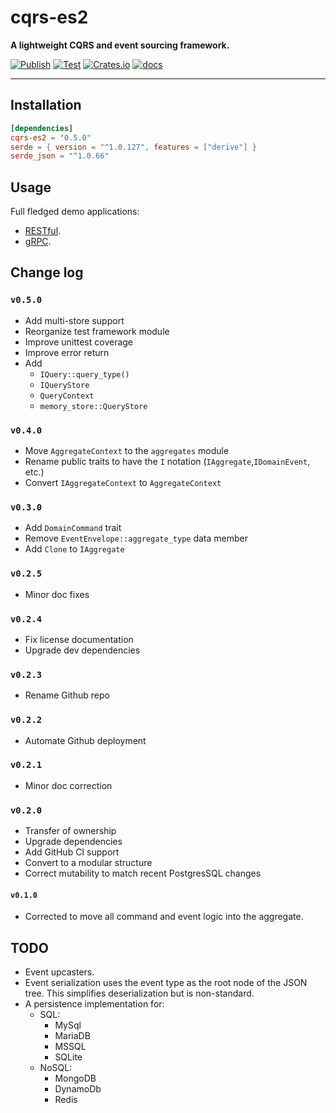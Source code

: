 # cqrs-es2

**A lightweight CQRS and event sourcing framework.**

[![Publish](https://github.com/brgirgis/cqrs-es2/actions/workflows/crates-io.yml/badge.svg)](https://github.com/brgirgis/cqrs-es2/actions/workflows/crates-io.yml)
[![Test](https://github.com/brgirgis/cqrs-es2/actions/workflows/rust-ci.yml/badge.svg)](https://github.com/brgirgis/cqrs-es2/actions/workflows/rust-ci.yml)
[![Crates.io](https://img.shields.io/crates/v/cqrs-es2)](https://crates.io/crates/cqrs-es2)
[![docs](https://img.shields.io/badge/API-docs-blue.svg)](https://docs.rs/cqrs-es2)

---

## Installation

```toml
[dependencies]
cqrs-es2 = "0.5.0"
serde = { version = "^1.0.127", features = ["derive"] }
serde_json = "^1.0.66"
```

## Usage

Full fledged demo applications:

- [RESTful](https://github.com/brgirgis/cqrs-restful-demo).
- [gRPC](https://github.com/brgirgis/cqrs-grpc-demo).

## Change log

### `v0.5.0`

- Add multi-store support
- Reorganize test framework module
- Improve unittest coverage
- Improve error return
- Add
  - `IQuery::query_type()`
  - `IQueryStore`
  - `QueryContext`
  - `memory_store::QueryStore`

### `v0.4.0`

- Move `AggregateContext` to the `aggregates` module
- Rename public traits to have the `I` notation (`IAggregate`,`IDomainEvent`, etc.)
- Convert `IAggregateContext` to `AggregateContext`

### `v0.3.0`

- Add `DomainCommand` trait
- Remove `EventEnvelope::aggregate_type` data member
- Add `Clone` to `IAggregate`

### `v0.2.5`

- Minor doc fixes

### `v0.2.4`

- Fix license documentation
- Upgrade dev dependencies

### `v0.2.3`

- Rename Github repo

### `v0.2.2`

- Automate Github deployment

### `v0.2.1`

- Minor doc correction

### `v0.2.0`

- Transfer of ownership
- Upgrade dependencies
- Add GitHub CI support
- Convert to a modular structure
- Correct mutability to match recent PostgresSQL changes

#### `v0.1.0`

- Corrected to move all command and event logic into the aggregate.

## TODO

- Event upcasters.
- Event serialization uses the event type as the root node of the JSON tree.
  This simplifies deserialization but is non-standard.
- A persistence implementation for:
  - SQL:
    - MySql
    - MariaDB
    - MSSQL
    - SQLite
  - NoSQL:
    - MongoDB
    - DynamoDb
    - Redis
